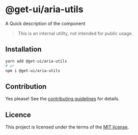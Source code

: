 # @get-ui/aria-utils

A Quick description of the component

> This is an internal utility, not intended for public usage.

## Installation

```sh
yarn add @get-ui/aria-utils
# or
npm i @get-ui/aria-utils
```

## Contribution

Yes please! See the
[contributing guidelines](https://github.com/get-ui/nextui/blob/master/CONTRIBUTING.md)
for details.

## Licence

This project is licensed under the terms of the
[MIT license](https://github.com/get-ui/nextui/blob/master/LICENSE).
